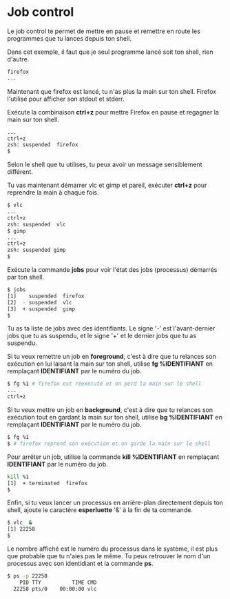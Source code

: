 # Job control

Le job control te permet de mettre en pause et remettre en route les programmes
que tu lances depuis ton shell.

Dans cet exemple, il faut que je seul programme lancé soit ton shell, rien
d'autre.

```sh
firefox
...
```

Maintenant que firefox est lancé, tu n'as plus la main sur ton shell. Firefox
l'utilise pour afficher son stdout et stderr.

Exécute la combinaison **ctrl+z** pour mettre Firefox en pause et regagner la
main sur ton shell.

```sh
...
ctrl+z
zsh: suspended  firefox
$
```

Selon le shell que tu utilises, tu peux avoir un message sensiblement différent.

Tu vas maintenant démarrer vlc  et gimp et pareil, exécuter **ctrl+z** pour
reprendre la main à chaque fois.

```sh
$ vlc
...
ctrl+z
zsh: suspended  vlc
$ gimp
...
ctrl+z
zsh: suspended gimp
$
```

Exécute la commande **jobs** pour voir l'état des jobs (processus) démarrés par
ton shell.

```sh
$ jobs
[1]    suspended  firefox
[2]  - suspended  vlc
[3]  + suspended  gimp
$
```

Tu as ta liste de jobs avec des identifiants. Le signe '-' est l'avant-dernier
jobs que tu as suspendu, et le signe '+' et le dernier jobs que tu as suspendu.

Si tu veux remettre un job en **foreground**, c'est à dire que tu relances son
exécution en lui laisant la main sur ton shell, utilise **fg %IDENTIFIANT** en
remplaçant **IDENTIFIANT** par le numéro du job.

```sh
$ fg %1 # firefox est réexécuté et on perd la main sur le shell
...
ctrl+z
```

Si tu veux mettre un job en **background**, c'est à dire que tu relances son
exécution tout en gardant la main sur ton shell, utilise **bg %IDENTIFIANT** en
remplaçant **IDENTIFIANT** par le numéro du job.

```sh
$ fg %1
$ # firefox reprend son exécution et on garde la main sur le shell
```

Pour arrêter un job, utilise la commande **kill %IDENTIFIANT** en remplaçant
**IDENTIFIANT** par le numéro du job.

```sh
kill %1
[1]  + terminated  firefox
$
```

Enfin, si tu veux lancer un processus en arrière-plan directement depuis ton
shell, ajoute le caractère **esperluette** '&' à la fin de ta commande.
```sh
$ vlc  &
[1] 22258
$
```

Le nombre affiché est le numéro du processus dans le système, il est plus que
probable que tu n'aies pas le même. Tu peux retrouver le nom d'un processus avec
son identidiant et la commande **ps**.

```sh
$ ps -p 22258
    PID TTY          TIME CMD
  22258 pts/0    00:00:00 vlc
```
